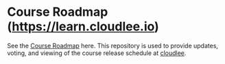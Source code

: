 # Course Roadmap (https://learn.cloudlee.io)

See the [Course Roadmap](https://github.com/users/jamesdplee/projects/3) here. This repository is used to provide updates, voting, and viewing of the course release schedule at [cloudlee](https://learn.cloudlee.io).
